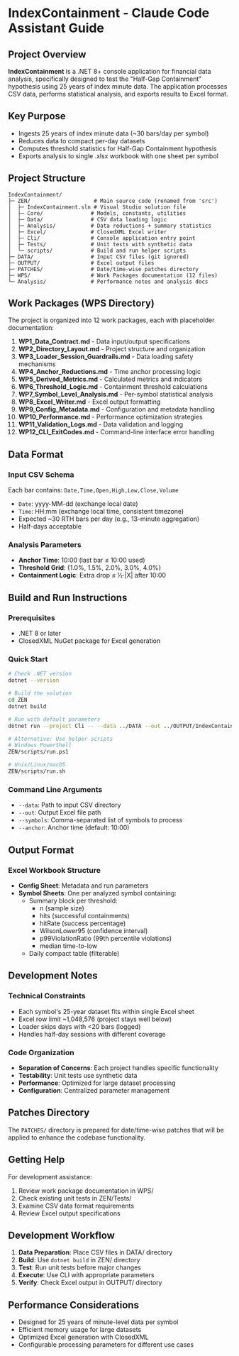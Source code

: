 # IndexContainment - Claude Code Assistant Guide

## Project Overview

**IndexContainment** is a .NET 8+ console application for financial data analysis, specifically designed to test the "Half-Gap Containment" hypothesis using 25 years of index minute data. The application processes CSV data, performs statistical analysis, and exports results to Excel format.

## Key Purpose
- Ingests 25 years of index minute data (~30 bars/day per symbol)
- Reduces data to compact per-day datasets
- Computes threshold statistics for Half-Gap Containment hypothesis
- Exports analysis to single .xlsx workbook with one sheet per symbol

## Project Structure

```
IndexContainment/
├─ ZEN/                    # Main source code (renamed from 'src')
│  ├─ IndexContainment.sln # Visual Studio solution file
│  ├─ Core/               # Models, constants, utilities
│  ├─ Data/               # CSV data loading logic
│  ├─ Analysis/           # Data reductions + summary statistics
│  ├─ Excel/              # ClosedXML Excel writer
│  ├─ Cli/                # Console application entry point
│  ├─ Tests/              # Unit tests with synthetic data
│  └─ scripts/            # Build and run helper scripts
├─ DATA/                  # Input CSV files (git ignored)
├─ OUTPUT/                # Excel output files
├─ PATCHES/               # Date/time-wise patches directory
├─ WPS/                   # Work Packages documentation (12 files)
└─ Analysis/              # Performance notes and analysis docs
```

## Work Packages (WPS Directory)

The project is organized into 12 work packages, each with placeholder documentation:

1. **WP1_Data_Contract.md** - Data input/output specifications
2. **WP2_Directory_Layout.md** - Project structure and organization
3. **WP3_Loader_Session_Guardrails.md** - Data loading safety mechanisms
4. **WP4_Anchor_Reductions.md** - Time anchor processing logic
5. **WP5_Derived_Metrics.md** - Calculated metrics and indicators
6. **WP6_Threshold_Logic.md** - Containment threshold calculations
7. **WP7_Symbol_Level_Analysis.md** - Per-symbol statistical analysis
8. **WP8_Excel_Writer.md** - Excel output formatting
9. **WP9_Config_Metadata.md** - Configuration and metadata handling
10. **WP10_Performance.md** - Performance optimization strategies
11. **WP11_Validation_Logs.md** - Data validation and logging
12. **WP12_CLI_ExitCodes.md** - Command-line interface error handling

## Data Format

### Input CSV Schema
Each bar contains: `Date,Time,Open,High,Low,Close,Volume`
- `Date`: yyyy-MM-dd (exchange local date)
- `Time`: HH:mm (exchange local time, consistent timezone)
- Expected ~30 RTH bars per day (e.g., 13-minute aggregation)
- Half-days acceptable

### Analysis Parameters
- **Anchor Time**: 10:00 (last bar ≤ 10:00 used)
- **Threshold Grid**: {1.0%, 1.5%, 2.0%, 3.0%, 4.0%}
- **Containment Logic**: Extra drop ≤ ½·|X| after 10:00

## Build and Run Instructions

### Prerequisites
- .NET 8 or later
- ClosedXML NuGet package for Excel generation

### Quick Start
```bash
# Check .NET version
dotnet --version

# Build the solution
cd ZEN
dotnet build

# Run with default parameters
dotnet run --project Cli -- --data ../DATA --out ../OUTPUT/IndexContainment.xlsx --symbols SPY,QQQ,IWM,DIA --anchor 10:00

# Alternative: Use helper scripts
# Windows PowerShell
ZEN/scripts/run.ps1

# Unix/Linux/macOS
ZEN/scripts/run.sh
```

### Command Line Arguments
- `--data`: Path to input CSV directory
- `--out`: Output Excel file path
- `--symbols`: Comma-separated list of symbols to process
- `--anchor`: Anchor time (default: 10:00)

## Output Format

### Excel Workbook Structure
- **Config Sheet**: Metadata and run parameters
- **Symbol Sheets**: One per analyzed symbol containing:
  - Summary block per threshold:
    - n (sample size)
    - hits (successful containments)
    - hitRate (success percentage)
    - WilsonLower95 (confidence interval)
    - p99ViolationRatio (99th percentile violations)
    - median time-to-low
  - Daily compact table (filterable)

## Development Notes

### Technical Constraints
- Each symbol's 25-year dataset fits within single Excel sheet
- Excel row limit ~1,048,576 (project stays well below)
- Loader skips days with <20 bars (logged)
- Handles half-day sessions with different coverage

### Code Organization
- **Separation of Concerns**: Each project handles specific functionality
- **Testability**: Unit tests use synthetic data
- **Performance**: Optimized for large dataset processing
- **Configuration**: Centralized parameter management

## Patches Directory

The `PATCHES/` directory is prepared for date/time-wise patches that will be applied to enhance the codebase functionality.

## Getting Help

For development assistance:
1. Review work package documentation in WPS/
2. Check existing unit tests in ZEN/Tests/
3. Examine CSV data format requirements
4. Review Excel output specifications

## Development Workflow

1. **Data Preparation**: Place CSV files in DATA/ directory
2. **Build**: Use `dotnet build` in ZEN/ directory
3. **Test**: Run unit tests before major changes
4. **Execute**: Use CLI with appropriate parameters
5. **Verify**: Check Excel output in OUTPUT/ directory

## Performance Considerations

- Designed for 25 years of minute-level data per symbol
- Efficient memory usage for large datasets
- Optimized Excel generation with ClosedXML
- Configurable processing parameters for different use cases